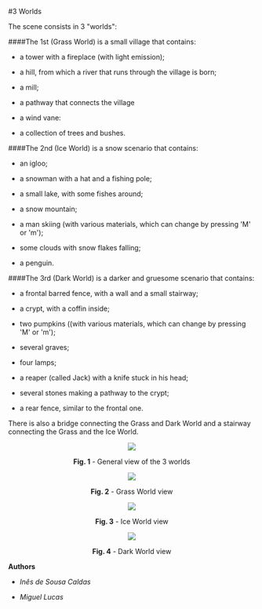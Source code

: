 #3 Worlds


The scene consists in 3 "worlds":

####The 1st (Grass World) is a small village that contains:

- a tower with a fireplace (with light emission);

- a hill, from which a river that runs through the village is born;

- a mill;

- a pathway that connects the village

- a wind vane:

- a collection of trees and bushes.

####The 2nd (Ice World) is a snow scenario that contains: 

- an igloo;

- a snowman with a hat and a fishing pole;

- a small lake, with some fishes around;

- a snow mountain;

- a man skiing (with various materials, which can change by pressing 'M' or 'm');

- some clouds with snow flakes falling;

- a penguin.

####The 3rd (Dark World) is a darker and gruesome scenario that contains:

- a frontal barred fence, with a wall and a small stairway;

- a crypt, with a coffin inside;

- two pumpkins ((with various materials, which can change by pressing 'M' or 'm');

- several graves;

- four lamps;

- a reaper (called Jack) with a knife stuck in his head;

- several stones making a pathway to the crypt;

- a rear fence, similar to the frontal one.


There is also a bridge connecting the Grass and Dark World and a stairway connecting the Grass and the Ice World.

<p align="center">
  <img src="https://github.com/inessousacaldas/laig16/blob/master/Project%201%20-%203%20Worlds/img1.jpg">
  <span class="caption">
  <p align="center"><b>Fig. 1</b> - General view of the 3 worlds</p>
        </span>
</p>

<p align="center">
  <img src="https://github.com/inessousacaldas/laig16/blob/master/Project%201%20-%203%20Worlds/img2.jpg">
  <span class="caption">
  <p align="center"><b>Fig. 2</b> - Grass World view</p>
        </span>
</p>

<p align="center">
  <img src="https://github.com/inessousacaldas/laig16/blob/master/Project%201%20-%203%20Worlds/img3.jpg">
  <span class="caption">
  <p align="center"><b>Fig. 3</b> - Ice World view</p>
        </span>
</p>

<p align="center">
  <img src="https://github.com/inessousacaldas/laig16/blob/master/Project%201%20-%203%20Worlds/img4.jpg">
  <span class="caption">
  <p align="center"><b>Fig. 4</b> - Dark World view</p>
        </span>
</p>

**Authors**

* *Inês de Sousa Caldas*

* *Miguel Lucas*
